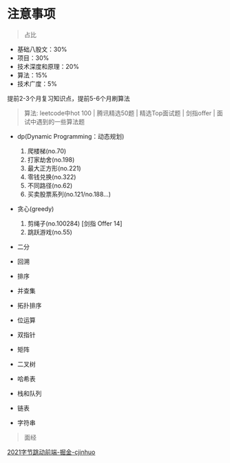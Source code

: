 
# 注意事项

> 占比

- 基础八股文：30%
- 项目：30%
- 技术深度和原理：20%
- 算法：15%
- 技术广度：5%

提前2-3个月复习知识点，提前5-6个月刷算法

> 算法: leetcode中hot 100 | 腾讯精选50题 | 精选Top面试题 | 剑指offer | 面试中遇到的一些算法题

- dp(Dynamic Programming：动态规划)
  1. 爬楼梯(no.70)
  2. 打家劫舍(no.198)
  3. 最大正方形(no.221)
  4. 零钱兑换(no.322)
  5. 不同路径(no.62)
  6. 买卖股票系列(no.121/no.188...) 

- 贪心(greedy)
  1. 剪绳子(no.100284) [剑指 Offer 14]
  2. 跳跃游戏(no.55)

- 二分
- 回溯
- 排序
- 并查集
- 拓扑排序
- 位运算
- 双指针
- 矩阵
- 二叉树
- 哈希表
- 栈和队列
- 链表
- 字符串



> 面经  

[2021字节跳动前端-掘金-cjinhuo](https://juejin.cn/post/6990174096554360869#heading-21)